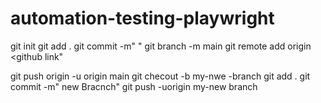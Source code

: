 # automation-testing-playwright
git init
git add .
git commit -m" "
git branch -m main
git remote add origin <github link"

git push origin -u origin main
git checout -b my-nwe -branch
git add . 
git commit -m" new Bracnch"
git push -uorigin my-new branch
